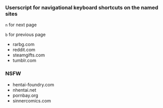 ### Userscript for navigational keyboard shortcuts on the named sites
`n` for next page

`b` for previous page

* rarbg.com
*	reddit.com
*	steamgifts.com
*	tumblr.com

### NSFW
* hentai-foundry.com
* nhentai.net
* pornbay.org
* sinnercomics.com
